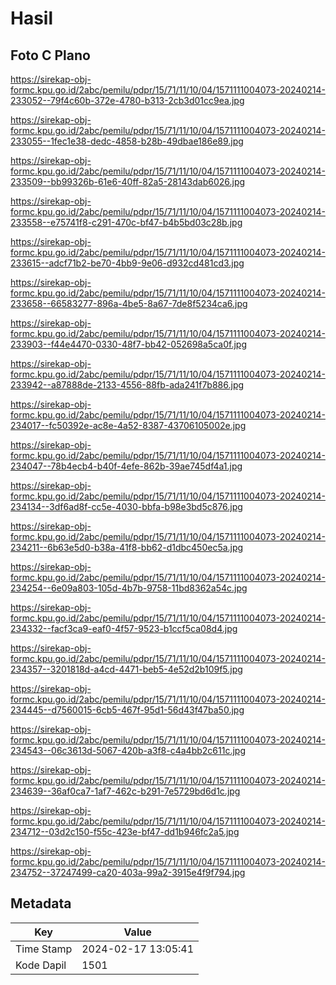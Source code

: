 # Hasil

## Foto C Plano

https://sirekap-obj-formc.kpu.go.id/2abc/pemilu/pdpr/15/71/11/10/04/1571111004073-20240214-233052--79f4c60b-372e-4780-b313-2cb3d01cc9ea.jpg

https://sirekap-obj-formc.kpu.go.id/2abc/pemilu/pdpr/15/71/11/10/04/1571111004073-20240214-233055--1fec1e38-dedc-4858-b28b-49dbae186e89.jpg

https://sirekap-obj-formc.kpu.go.id/2abc/pemilu/pdpr/15/71/11/10/04/1571111004073-20240214-233509--bb99326b-61e6-40ff-82a5-28143dab6026.jpg

https://sirekap-obj-formc.kpu.go.id/2abc/pemilu/pdpr/15/71/11/10/04/1571111004073-20240214-233558--e75741f8-c291-470c-bf47-b4b5bd03c28b.jpg

https://sirekap-obj-formc.kpu.go.id/2abc/pemilu/pdpr/15/71/11/10/04/1571111004073-20240214-233615--adcf71b2-be70-4bb9-9e06-d932cd481cd3.jpg

https://sirekap-obj-formc.kpu.go.id/2abc/pemilu/pdpr/15/71/11/10/04/1571111004073-20240214-233658--66583277-896a-4be5-8a67-7de8f5234ca6.jpg

https://sirekap-obj-formc.kpu.go.id/2abc/pemilu/pdpr/15/71/11/10/04/1571111004073-20240214-233903--f44e4470-0330-48f7-bb42-052698a5ca0f.jpg

https://sirekap-obj-formc.kpu.go.id/2abc/pemilu/pdpr/15/71/11/10/04/1571111004073-20240214-233942--a87888de-2133-4556-88fb-ada241f7b886.jpg

https://sirekap-obj-formc.kpu.go.id/2abc/pemilu/pdpr/15/71/11/10/04/1571111004073-20240214-234017--fc50392e-ac8e-4a52-8387-43706105002e.jpg

https://sirekap-obj-formc.kpu.go.id/2abc/pemilu/pdpr/15/71/11/10/04/1571111004073-20240214-234047--78b4ecb4-b40f-4efe-862b-39ae745df4a1.jpg

https://sirekap-obj-formc.kpu.go.id/2abc/pemilu/pdpr/15/71/11/10/04/1571111004073-20240214-234134--3df6ad8f-cc5e-4030-bbfa-b98e3bd5c876.jpg

https://sirekap-obj-formc.kpu.go.id/2abc/pemilu/pdpr/15/71/11/10/04/1571111004073-20240214-234211--6b63e5d0-b38a-41f8-bb62-d1dbc450ec5a.jpg

https://sirekap-obj-formc.kpu.go.id/2abc/pemilu/pdpr/15/71/11/10/04/1571111004073-20240214-234254--6e09a803-105d-4b7b-9758-11bd8362a54c.jpg

https://sirekap-obj-formc.kpu.go.id/2abc/pemilu/pdpr/15/71/11/10/04/1571111004073-20240214-234332--facf3ca9-eaf0-4f57-9523-b1ccf5ca08d4.jpg

https://sirekap-obj-formc.kpu.go.id/2abc/pemilu/pdpr/15/71/11/10/04/1571111004073-20240214-234357--3201818d-a4cd-4471-beb5-4e52d2b109f5.jpg

https://sirekap-obj-formc.kpu.go.id/2abc/pemilu/pdpr/15/71/11/10/04/1571111004073-20240214-234445--d7560015-6cb5-467f-95d1-56d43f47ba50.jpg

https://sirekap-obj-formc.kpu.go.id/2abc/pemilu/pdpr/15/71/11/10/04/1571111004073-20240214-234543--06c3613d-5067-420b-a3f8-c4a4bb2c611c.jpg

https://sirekap-obj-formc.kpu.go.id/2abc/pemilu/pdpr/15/71/11/10/04/1571111004073-20240214-234639--36af0ca7-1af7-462c-b291-7e5729bd6d1c.jpg

https://sirekap-obj-formc.kpu.go.id/2abc/pemilu/pdpr/15/71/11/10/04/1571111004073-20240214-234712--03d2c150-f55c-423e-bf47-dd1b946fc2a5.jpg

https://sirekap-obj-formc.kpu.go.id/2abc/pemilu/pdpr/15/71/11/10/04/1571111004073-20240214-234752--37247499-ca20-403a-99a2-3915e4f9f794.jpg


## Metadata

| Key        | Value               |
| ---------- | ------------------- |
| Time Stamp | 2024-02-17 13:05:41 |
| Kode Dapil | 1501                |




